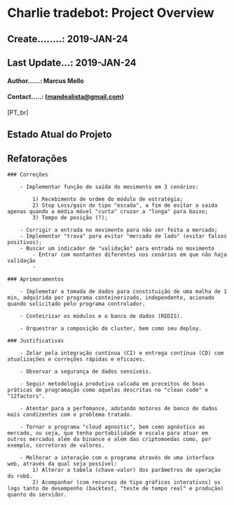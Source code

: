 # Charlie tradebot: Project Overview

## Create........: 2019-JAN-24
## Last Update...: 2019-JAN-24
#### Author......: Marcus Mello 
#### Contact.....: (mandealista@gmail.com)

[PT_br]

## Estado Atual do Projeto

## Refatorações

    ### Correções

        - Implementar função de saída do movimento em 3 cenários:
    
            1) Recebimento de ordem do módulo de estratégia;
            2) Stop Loss/gain do tipo "escada", a fim de evitar a saida apenas quando a média móvel "curta" cruzar a "longa" para baixo;
            3) Tempo de posição (?);
    
        - Corrigir a entrada no movimento para não ser feita a mercado;
        - Implementar "trava" para evitar "mercado de lado" (evitar falsos positivos);
        - Buscar um indicador de "validação" para entrada no movimento
            - Entrar com montantes diferentes nos cenários em que não haja validação
            - 

    ### Aprimoramentos

        - Implemetar a tomada de dados para constituição de uma malha de 1 min, adquirida por programa conteinerizado, independente, acionado quando solicitado pelo programa controlador.
    
        - Conteirizar os módulos e o banco de dados (REDIS).
    
        - Orquestrar a composição do cluster, bem como seu deploy.
  
    ### Justificativas
  
        - Zelar pela integração contínua (CI) e entrega contínua (CD) com atualizações e correções rápidas e eficazes.
  
        - Observar a segurança de dados sensíveis.
  
        - Seguir metodologia produtiva calcada em preceitos de boas práticas de programação como aquelas descritas no "clean code" e "12factors".
  
        - Atentar para a perfomance, adotando motores de banco de dados mais condizentes com o problema tratado.
  
        - Tornar o programa "cloud agnostic", bem como agnóstico ao mercado, ou seja, que tenha portabilidade e escala para atuar em outros mercados além da binance e além das criptomoedas como, por exemplo, corretoras de valores.
    
        - Melhorar a interação com o programa através de uma interface web, através da qual seja possível:
            1) Alterar a tabela (chave-valor) dos parâmetros de operação do robô.
            2) Acompanhar (com recursos do tipo gráficos interativos) os logs tanto de desempenho (backtest, "teste de tempo real" e produção) quanto do servidor.